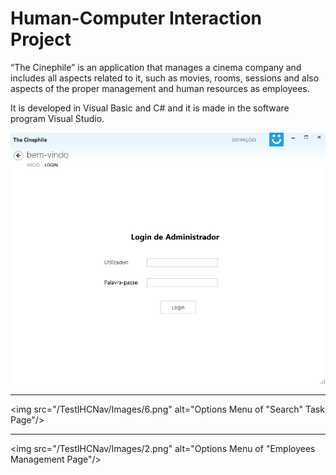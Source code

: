 # Human-Computer Interaction Project

“The Cinephile” is an application that manages a cinema company and includes all aspects related to it, such as movies, rooms, sessions and also aspects of the proper management and human resources as employees.

It is developed in Visual Basic and C# and it is made in the software program Visual Studio.

<img src="/TestIHCNav/Images/5.png" alt="Administrator Login Page"/>

---

<img src="/TestIHCNav/Images/6.png" alt="Options Menu of "Search" Task Page"/>

---

<img src="/TestIHCNav/Images/2.png" alt="Options Menu of "Employees Management Page"/>
